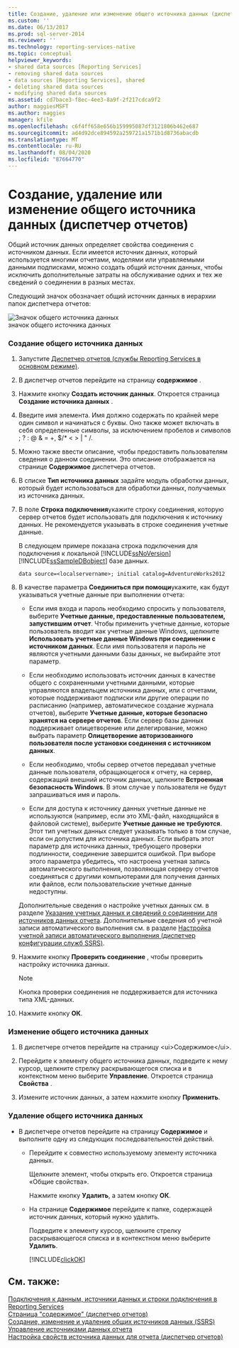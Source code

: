 ```yaml
---
title: Создание, удаление или изменение общего источника данных (диспетчер отчетов) | Документация Майкрософт
ms.custom: ''
ms.date: 06/13/2017
ms.prod: sql-server-2014
ms.reviewer: ''
ms.technology: reporting-services-native
ms.topic: conceptual
helpviewer_keywords:
- shared data sources [Reporting Services]
- removing shared data sources
- data sources [Reporting Services], shared
- deleting shared data sources
- modifying shared data sources
ms.assetid: cd7bace3-f8ec-4ee3-8a9f-2f217cdca9f2
author: maggiesMSFT
ms.author: maggies
manager: kfile
ms.openlocfilehash: c6f4ff658e656b159995087df3121806b462e687
ms.sourcegitcommit: ad4d92dce894592a259721a1571b1d8736abacdb
ms.translationtype: MT
ms.contentlocale: ru-RU
ms.lasthandoff: 08/04/2020
ms.locfileid: "87664770"
---
```

# <a name="create-delete-or-modify-a-shared-data-source-report-manager"></a>Создание, удаление или изменение общего источника данных (диспетчер отчетов)
  Общий источник данных определяет свойства соединения с источником данных. Если имеется источник данных, который используется многими отчетами, моделями или управляемыми данными подписками, можно создать общий источник данных, чтобы исключить дополнительные затраты на обслуживание одних и тех же сведений о соединении в разных местах.  
  
 Следующий значок обозначает общий источник данных в иерархии папок диспетчера отчетов:  
  
 ![Значок общего источника данных](media/hlp-16datasource.png "Значок общего источника данных")  
значок общего источника данных  
  
### <a name="to-create-a-shared-data-source"></a>Создание общего источника данных  
  
1.  Запустите [Диспетчер отчетов (службы Reporting Services в основном режиме)](../../2014/reporting-services/report-manager-ssrs-native-mode.md).  
  
2.  В диспетчер отчетов перейдите на страницу **содержимое** .  
  
3.  Нажмите кнопку **Создать источник данных**. Откроется страница **Создание источника данных** .  
  
4.  Введите имя элемента. Имя должно содержать по крайней мере один символ и начинаться с буквы. Оно также может включать в себя определенные символы, за исключением пробелов и символов ; ? : \@ & = +, $/* \< > | " /.  
  
5.  Можно также ввести описание, чтобы предоставить пользователям сведения о данном соединении. Это описание отображается на странице **Содержимое** диспетчера отчетов.  
  
6.  В списке **Тип источника данных** задайте модуль обработки данных, который будет использоваться для обработки данных, получаемых из источника данных.  
  
7.  В поле **Строка подключения**укажите строку соединения, которую сервер отчетов будет использовать для подключения к источнику данных. Не рекомендуется указывать в строке соединения учетные данные.  
  
     В следующем примере показана строка подключения для подключения к локальной [!INCLUDE[ssNoVersion](../includes/ssnoversion-md.md)] [!INCLUDE[ssSampleDBobject](../includes/sssampledbobject-md.md)] базе данных.  
  
    ```  
    data source=<localservername>; initial catalog=AdventureWorks2012  
    ```  
  
8.  В качестве параметра **Соединиться при помощи**укажите, как будут указываться учетные данные при выполнении отчета:  
  
    -   Если имя входа и пароль необходимо спросить у пользователя, выберите **Учетные данные, предоставленные пользователем, запустившим отчет**. Чтобы применить учетные данные, которые пользователь вводит как учетные данные Windows, щелкните **Использовать учетные данные Windows при соединении с источником данных**. Если имя пользователя и пароль не являются учетными данными базы данных, не выбирайте этот параметр.  
  
    -   Если необходимо использовать источник данных в качестве общего с сохраненными учетными данными, которые управляются владельцем источника данных, или с отчетами, которые поддерживают подписки или другие операции по расписанию (например, автоматическое создание журнала отчетов), выберите **Учетные данные, которые безопасно хранятся на сервере отчетов**. Если сервер базы данных поддерживает олицетворение или делегирование, можно выбрать параметр **Олицетворение авторизованного пользователя после установки соединения с источником данных**.  
  
    -   Если необходимо, чтобы сервер отчетов передавал учетные данные пользователя, обращающегося к отчету, на сервер, содержащий внешний источник данных, щелкните **Встроенная безопасность Windows**. В этом случае у пользователя не будут запрашиваться имя и пароль.  
  
    -   Если для доступа к источнику данных учетные данные не используются (например, если это XML-файл, находящийся в файловой системе), выберите **Учетные данные не требуются**. Этот тип учетных данных следует указывать только в том случае, если он допустим для источника данных. Если выбрать этот параметр для источника данных, требующего проверки подлинности, соединение завершится ошибкой. При выборе этого параметра убедитесь, что настроена учетная запись автоматического выполнения, позволяющая серверу отчетов соединяться с другими компьютерами для получения данных или файлов, если пользовательские учетные данные недоступны.  
  
     Дополнительные сведения о настройке учетных данных см. в разделе [Указание учетных данных и сведений о соединении для источников данных отчета](report-data/specify-credential-and-connection-information-for-report-data-sources.md). Дополнительные сведения об учетной записи автоматического выполнения см. в разделе [Настройка учетной записи автоматического выполнения (диспетчер конфигурации служб SSRS)](install-windows/configure-the-unattended-execution-account-ssrs-configuration-manager.md).  
  
9. Нажмите кнопку **Проверить соединение** , чтобы проверить настройку источника данных.  
  
    > [!NOTE]  
    >  Кнопка проверки соединения не поддерживается для источника типа XML-данных.  
  
10. Нажмите кнопку **ОК**.  
  
### <a name="to-modify-a-shared-data-source"></a>Изменение общего источника данных  
  
1.  В диспетчере отчетов перейдите на страницу &lt;ui&gt;Содержимое&lt;/ui&gt;.  
  
2.  Перейдите к элементу общего источника данных, подведите к нему курсор, щелкните стрелку раскрывающегося списка и в контекстном меню выберите **Управление**. Откроется страница **Свойства** .  
  
3.  Измените источник данных, а затем нажмите кнопку **Применить**.  
  
### <a name="to-delete-a-shared-data-source"></a>Удаление общего источника данных  
  
-   В диспетчере отчетов перейдите на страницу **Содержимое** и выполните одну из следующих последовательностей действий.  
  
    -   Перейдите к совместно используемому элементу источника данных.  
  
         Щелкните элемент, чтобы открыть его. Откроется страница «Общие свойства».  
  
         Нажмите кнопку **Удалить**, а затем кнопку **ОК**.  
  
    -   На странице **Содержимое** перейдите к папке, содержащей источник данных, который нужно удалить.  
  
         Подведите к элементу курсор, щелкните стрелку раскрывающегося списка и в контекстном меню выберите **Удалить**.  
  
         [!INCLUDE[clickOK](../includes/clickok-md.md)]  
  
## <a name="see-also"></a>См. также:  
 [Подключения к данным, источники данных и строки подключения в Reporting Services](../../2014/reporting-services/data-connections-data-sources-and-connection-strings-in-reporting-services.md)   
 [Страница "содержимое" &#40;диспетчер отчетов&#41;](../../2014/reporting-services/contents-page-report-manager.md)   
 [Создание, изменение и удаление общих источников данных &#40;SSRS&#41;](report-data/create-modify-and-delete-shared-data-sources-ssrs.md)   
 [Управление источниками данных отчета](report-data/manage-report-data-sources.md)   
 [Настройка свойств источника данных для отчета (диспетчер отчетов)](report-data/configure-data-source-properties-for-a-report-report-manager.md)  
  
  
